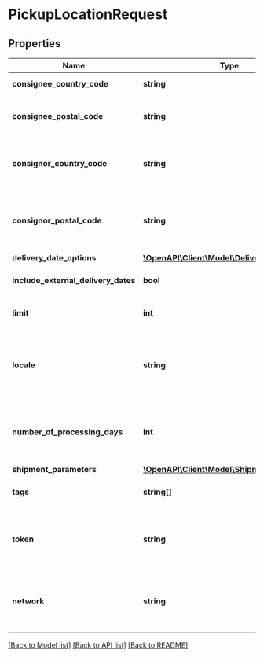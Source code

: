 # PickupLocationRequest

## Properties
Name | Type | Description | Notes
------------ | ------------- | ------------- | -------------
**consignee_country_code** | **string** | The [ISO 3166-2](https://en.wikipedia.org/wiki/ISO_3166-2) code for the country the shipment is being sent to.  Example: &#x60;consigneeCountryCode:\&quot;NL\&quot;&#x60; | 
**consignee_postal_code** | **string** | The postal code of the address the shipment is being sent to. The code is used to get a more precise list of available shipping options.  Example: &#x60;consigneePostalCode:\&quot;1020HD\&quot;&#x60; | [optional] 
**consignor_country_code** | **string** | The [ISO 3166-2](https://en.wikipedia.org/wiki/ISO_3166-2) code for the country the shipment is being sent from.  If left empty, Paazl will use the default setting in your Paazl web app account under *Settings&gt;Account&gt;My address book&gt;Sender address&gt;Country.*  Example: &#x60;consignorCountryCode:\&quot;NL\&quot;&#x60; | [optional] 
**consignor_postal_code** | **string** | The postal code of the address the shipment is being sent from. The code is used to get delivery dates from carriers if they offer this service.  If left empty, Paazl will use the default setting in your Paazl web app account under *Settings&gt;Account&gt;My addres book&gt;Sender address&gt;Postal code*.  Example: &#x60;consignorPostalCode:\&quot;1019HD\&quot;&#x60; | [optional] 
**delivery_date_options** | [**\OpenAPI\Client\Model\DeliveryDateOptions**](DeliveryDateOptions.md) |  | [optional] 
**include_external_delivery_dates** | **bool** | Gets delivery dates directly from the carrier if the carrier supplies them.  The default value is &#x60;false&#x60;.  Example: &#x60;includeExternalDeliveryDates: true&#x60; | [optional] 
**limit** | **int** | The maximum number of shipping options that Paazl must return.  Minimum value: 1  Maximum value: 99  Example: &#x60;limit:10&#x60; | [optional] 
**locale** | **string** | Specifies the language in which the widget is displayed as well as the localized shipping option names you have configured in your web app account (under *Settings&gt;Paazl Perfect&gt;Shipping options*).  &#x60;locale&#x60; is specified using the format &#x60;{language}_{country}&#x60;, where &#x60;{language}&#x60; is an [ISO 639-1](https://en.wikipedia.org/wiki/List_of_ISO_639-1_codes) language code and &#x60;{country}&#x60; is an [ISO 3166-2](https://en.wikipedia.org/wiki/ISO_3166-2) country code.  Example: &#x60;locale:\&quot;fr_FR\&quot;&#x60; | [optional] 
**number_of_processing_days** | **int** | The number of days a warehouse needs to get an order ready for pick-up by a carrier.   The default value is &#x60;0&#x60;. However, if you have specified a value for processing days in your webshop&#39;s [delivery matrix](https://support.paazl.com/hc/en-us/articles/360007580074-Configuring-your-delivery-matrix-), that value will override &#x60;numberOfProcessingDays&#x60;.  Minimum value: &#x60;0&#x60;  Maximum value: &#x60;99&#x60;  Example: &#x60;numberOfProcessingDays:5&#x60; | [optional] 
**shipment_parameters** | [**\OpenAPI\Client\Model\ShipmentParameters**](ShipmentParameters.md) |  | [optional] 
**tags** | **string[]** | Codes that are used to filter returned shipping options for display.   Example: &#x60;tags:[\&quot;CASH_ON_DELIVERY\&quot;,\&quot;INSURANCE\&quot;]&#x60; | [optional] 
**token** | **string** | The access token returned by the &#x60;token&#x60; endpoint.  If you assign token a value, Paazl temporarily registers session details in its database in order to keep track of the choices made by webshop customers.  Example: &#x60;token:\&quot;4f7c7af4-a379-4d5e-8ccf-807f4ba97a52\&quot;&#x60; | [optional] 
**network** | **string** | Specifies what type(s) of pickup locations you want Paazl to send you:  &amp;#8226; \&quot;CARRIER\&quot;: carrier pickup location  &amp;#8226; \&quot;STORE\&quot;: click &amp;amp; collect pickup location  &amp;#8226; \&quot;ALL\&quot;: both types of pickup location  The default value is &#x60;\&quot;ALL\&quot;&#x60;.  Example: &#x60;network: \&quot;STORE\&quot;&#x60; | [optional] 

[[Back to Model list]](../README.md#documentation-for-models) [[Back to API list]](../README.md#documentation-for-api-endpoints) [[Back to README]](../README.md)


